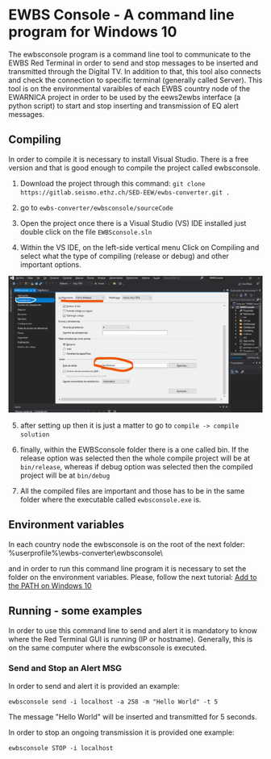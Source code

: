 # EWBS Console - A command line program for Windows 10
The ewbsconsole program is a command line tool to communicate to the EWBS Red Terminal in order to send and stop messages to be inserted and transmitted through the Digital TV. In addition to that, this tool also connects and check the connection to specific terminal (generally called Server).
This tool is on the environmental varaibles of each EWBS country node of the EWARNICA project in order to be used by the eews2ewbs interface (a python script) to start and stop inserting and transmission of EQ alert messages.

## Compiling
In order to compile it is necessary to install Visual Studio. There is a free version and that is good enough to compile the project called ewbsconsole. 
1. Download the project through this command:
`git clone https://gitlab.seismo.ethz.ch/SED-EEW/ewbs-converter.git .`

2. go to `ewbs-converter/ewbsconsole/sourceCode`
3. Open the project once there is a Visual Studio (VS) IDE installed just double click on the file `EWBSconsole.sln`
4. Within the VS IDE, on the left-side vertical menu Click on Compiling and select what the type of compiling (release or debug) and other important options.

![VS IDE Setup](img/vside_setup.png) 

5. after setting up then it is just a matter to go to `compile -> compile solution`

6. finally, within the EWBSconsole folder there is a one called bin. If the release option was selected then the whole compile project will be at `bin/release`, whereas if debug option was selected then the compiled project will be at `bin/debug`

7. All the compiled files are important and those has to be in the same folder where the executable called `ewbsconsole.exe` is.

## Environment variables
In each country node the ewbsconsole is on the root of the next folder:
    %userprofile%\ewbs-converter\ewbsconsole\

and in order to run this command line program it is necessary to set the folder on the environment variables. Please, follow the next tutorial:
[Add to the PATH on Windows 10](https://www.architectryan.com/2018/03/17/add-to-the-path-on-windows-10/)

## Running - some examples
In order to use this command line to send and alert it is mandatory to know where the Red Terminal GUI is running (IP or hostname). Generally, this is on the same computer where the ewbsconsole is executed.

### Send and Stop an Alert MSG
In order to send and alert it is provided an example:

    ewbsconsole send -i localhost -a 258 -m "Hello World" -t 5

The message "Hello World" will be inserted and transmitted for 5 seconds.

In order to stop an ongoing transmission it is provided one example:
    
    ewbsconsole STOP -i localhost




